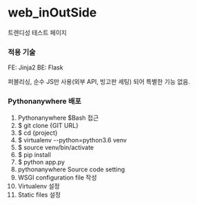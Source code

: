 # web_inOutSide
트렌디성 테스트 페이지

### 적용 기술
FE: Jinja2
BE: Flask

퍼블리싱, 순수 JS만 사용(외부 API, 빙고판 세팅) 되어 특별한 기능 없음.

### Pythonanywhere 배포

1. Pythonanywhere $Bash 접근
2. $ git clone {GIT URL}
3. $ cd {project}
4. $ virtualenv --python=python3.6 venv
5. $ source venv/bin/activate
6. $ pip install
7. $ python app.py
8. pythonanywhere Source code setting
9. WSGI configuration file 작성
10. Virtualenv 설정
11. Static files 설정
